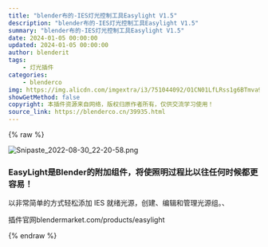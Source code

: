 ```yaml
---
title: "blender布的-IES灯光控制工具Easylight V1.5"
description: "blender布的-IES灯光控制工具Easylight V1.5"
summary: "blender布的-IES灯光控制工具Easylight V1.5"
date: 2024-01-05 00:00:00
updated: 2024-01-05 00:00:00
author: blenderit
tags: 
    - 灯光插件
categories:
    - blenderco
img: https://img.alicdn.com/imgextra/i3/751044092/O1CN01LfLRss1g6BTmva9Z8_!!751044092.png
showGetMethod: false
copyright: 本插件资源来自网络，版权归原作者所有，仅供交流学习使用！
source_link: https://blenderco.cn/39935.html
---
```


{% raw %}
<p><img class="aligncenter" src="https://img.alicdn.com/imgextra/i3/751044092/O1CN01LfLRss1g6BTmva9Z8_!!751044092.png" alt="Snipaste_2022-08-30_22-20-58.png"></p><h3>EasyLight是Blender的附加组件，将使照明过程比以往任何时候都更容易！</h3><p>以非常简单的方式轻松添加 IES 就绪光源，创建、编辑和管理光源组。、</p><p>插件官网blendermarket.com/products/easylight</p>
<div style="display: none">blenderco</div>
{% endraw %}